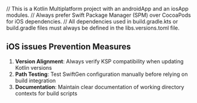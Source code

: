 // This is a Kotlin Multiplatform project with an androidApp and an iosApp modules.
// Always prefer Swift Package Manager (SPM) over CocoaPods for iOS dependencies.
// All dependencies used in build.gradle.kts or build.gradle files must always be defined in the libs.versions.toml file.

## iOS issues Prevention Measures
1. **Version Alignment**: Always verify KSP compatibility when updating Kotlin versions
2. **Path Testing**: Test SwiftGen configuration manually before relying on build integration
3. **Documentation**: Maintain clear documentation of working directory contexts for build scripts